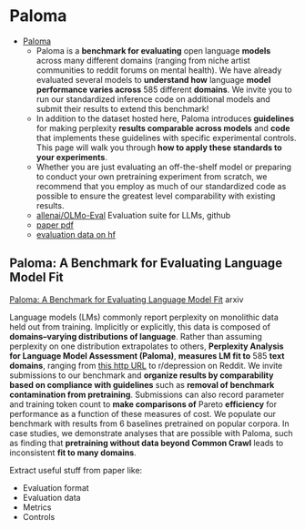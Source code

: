 # Paloma

- [Paloma](https://github.com/allenai/OLMo-Eval/blob/main/paloma/README.md)
    - Paloma is a **benchmark for evaluating** open language **models** across many different domains (ranging from niche artist communities to reddit forums on mental health). We have already evaluated several models to **understand how** language **model performance varies across** 585 different **domains**. We invite you to run our standardized inference code on additional models and submit their results to extend this benchmark!
    - In addition to the dataset hosted here, Paloma introduces **guidelines** for making perplexity **results comparable across models** and **code** that implements these guidelines with specific experimental controls. This page will walk you through **how to apply these standards to your experiments**.
    - Whether you are just evaluating an off-the-shelf model or preparing to conduct your own pretraining experiment from scratch, we recommend that you employ as much of our standardized code as possible to ensure the greatest level comparability with existing results.
    - [allenai/OLMo-Eval](https://github.com/allenai/OLMo-Eval) Evaluation suite for LLMs, github
    - [paper pdf](https://www.semanticscholar.org/paper/Paloma%3A-A-Benchmark-for-Evaluating-Language-Model-Magnusson-Bhagia/1a3f7e23ef8f0bf06d0efa0dc174e4e361226ead)
    - [evaluation data on hf](https://huggingface.co/datasets/allenai/paloma)

## Paloma: A Benchmark for Evaluating Language Model Fit

[Paloma: A Benchmark for Evaluating Language Model Fit](https://arxiv.org/abs/2312.10523) arxiv

Language models (LMs) commonly report perplexity on monolithic data held out from training. Implicitly or explicitly, this data is composed of **domains–varying distributions of language**. Rather than assuming perplexity on one distribution extrapolates to others, **Perplexity Analysis for Language Model Assessment (Paloma)**, **measures LM fit to** 585 **text domains**, ranging from [this http URL](https://www.nytimes.com/) to r/depression on Reddit. We invite submissions to our benchmark and **organize results by comparability based on compliance with guidelines** such as **removal of benchmark contamination from pretraining**. Submissions can also record parameter and training token count to **make comparisons of** Pareto **efficiency** for performance as a function of these measures of cost. We populate our benchmark with results from 6 baselines pretrained on popular corpora. In case studies, we demonstrate analyses that are possible with Paloma, such as finding that **pretraining without data beyond Common Crawl** leads to inconsistent **fit to many domains**.

Extract useful stuff from paper like:

- Evaluation format
- Evaluation data
- Metrics
- Controls
